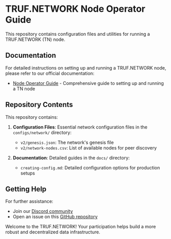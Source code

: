 # TRUF.NETWORK Node Operator Guide

This repository contains configuration files and utilities for running a TRUF.NETWORK (TN) node.

## Documentation

For detailed instructions on setting up and running a TRUF.NETWORK node, please refer to our official documentation:

- [Node Operator Guide](https://docs.truf.network/node-operator-guide) - Comprehensive guide to setting up and running a TN node

## Repository Contents

This repository contains:

1. **Configuration Files**: Essential network configuration files in the `configs/network/` directory:
   - `v2/genesis.json`: The network's genesis file
   - `v2/network-nodes.csv`: List of available nodes for peer discovery

2. **Documentation**: Detailed guides in the `docs/` directory:
   - `creating-config.md`: Detailed configuration options for production setups

## Getting Help

For further assistance:
- Join our [Discord community](https://discord.com/invite/5AMCBYxfW4)
- Open an issue on this [GitHub repository](https://github.com/trufnetwork/truf-node-operator/issues)

Welcome to the TRUF.NETWORK! Your participation helps build a more robust and decentralized data infrastructure.
